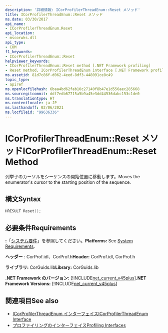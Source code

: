 ```yaml
---
description: '詳細情報: ICorProfilerThreadEnum::Reset メソッド'
title: ICorProfilerThreadEnum::Reset メソッド
ms.date: 03/30/2017
api_name:
- ICorProfilerThreadEnum.Reset
api_location:
- mscorwks.dll
api_type:
- COM
f1_keywords:
- ICorProfilerThreadEnum::Reset
helpviewer_keywords:
- ICorProfilerThreadEnum::Reset method [.NET Framework profiling]
- Reset method, ICorProfilerThreadEnum interface [.NET Framework profiling]
ms.assetid: 81d7c86f-d062-4eed-8df3-448091ce8c49
topic_type:
- apiref
ms.openlocfilehash: 6baa4bd62fab10c27140f8b47e1d556aec285668
ms.sourcegitcommit: ddf7edb67715a5b9a45e3dd44536dabc153c1de0
ms.translationtype: HT
ms.contentlocale: ja-JP
ms.lasthandoff: 02/06/2021
ms.locfileid: "99636336"
---
```

# <a name="icorprofilerthreadenumreset-method"></a><span data-ttu-id="37932-103">ICorProfilerThreadEnum::Reset メソッド</span><span class="sxs-lookup"><span data-stu-id="37932-103">ICorProfilerThreadEnum::Reset Method</span></span>

<span data-ttu-id="37932-104">列挙子のカーソルをシーケンスの開始位置に移動します。</span><span class="sxs-lookup"><span data-stu-id="37932-104">Moves the enumerator's cursor to the starting position of the sequence.</span></span>  
  
## <a name="syntax"></a><span data-ttu-id="37932-105">構文</span><span class="sxs-lookup"><span data-stu-id="37932-105">Syntax</span></span>  
  
```cpp  
HRESULT Reset();  
```  
  
## <a name="requirements"></a><span data-ttu-id="37932-106">必要条件</span><span class="sxs-lookup"><span data-stu-id="37932-106">Requirements</span></span>  

 <span data-ttu-id="37932-107">**:**「[システム要件](../../get-started/system-requirements.md)」を参照してください。</span><span class="sxs-lookup"><span data-stu-id="37932-107">**Platforms:** See [System Requirements](../../get-started/system-requirements.md).</span></span>  
  
 <span data-ttu-id="37932-108">**ヘッダー** : CorProf.idl、CorProf.h</span><span class="sxs-lookup"><span data-stu-id="37932-108">**Header:** CorProf.idl, CorProf.h</span></span>  
  
 <span data-ttu-id="37932-109">**ライブラリ:** CorGuids.lib</span><span class="sxs-lookup"><span data-stu-id="37932-109">**Library:** CorGuids.lib</span></span>  
  
 <span data-ttu-id="37932-110">**.NET Framework のバージョン:** [!INCLUDE[net_current_v45plus](../../../../includes/net-current-v45plus-md.md)]</span><span class="sxs-lookup"><span data-stu-id="37932-110">**.NET Framework Versions:** [!INCLUDE[net_current_v45plus](../../../../includes/net-current-v45plus-md.md)]</span></span>  
  
## <a name="see-also"></a><span data-ttu-id="37932-111">関連項目</span><span class="sxs-lookup"><span data-stu-id="37932-111">See also</span></span>

- [<span data-ttu-id="37932-112">ICorProfilerThreadEnum インターフェイス</span><span class="sxs-lookup"><span data-stu-id="37932-112">ICorProfilerThreadEnum Interface</span></span>](icorprofilerthreadenum-interface.md)
- [<span data-ttu-id="37932-113">プロファイリングのインターフェイス</span><span class="sxs-lookup"><span data-stu-id="37932-113">Profiling Interfaces</span></span>](profiling-interfaces.md)
